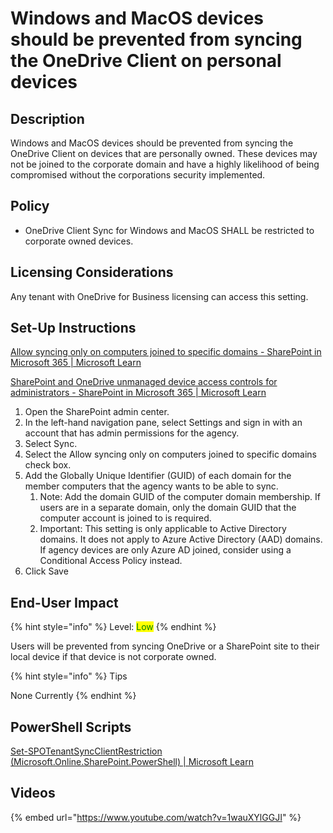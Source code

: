 # Windows and MacOS devices should be prevented from syncing the OneDrive Client on personal devices

## Description

Windows and MacOS devices should be prevented from syncing the OneDrive Client on devices that are personally owned. These devices may not be joined to the corporate domain and have a highly likelihood of being compromised without the corporations security implemented.

## Policy

* OneDrive Client Sync for Windows and MacOS SHALL be restricted to corporate owned devices.

## Licensing Considerations

Any tenant with OneDrive for Business licensing can access this setting.

## Set-Up Instructions

[Allow syncing only on computers joined to specific domains - SharePoint in Microsoft 365 | Microsoft Learn](https://learn.microsoft.com/en-us/sharepoint/allow-syncing-only-on-specific-domains)

[SharePoint and OneDrive unmanaged device access controls for administrators - SharePoint in Microsoft 365 | Microsoft Learn](https://learn.microsoft.com/en-us/sharepoint/control-access-from-unmanaged-devices)

1. Open the SharePoint admin center.
2. In the left-hand navigation pane, select Settings and sign in with an account that has admin permissions for the agency.
3. Select Sync.
4. Select the Allow syncing only on computers joined to specific domains check box.
5. Add the Globally Unique Identifier (GUID) of each domain for the member computers that the agency wants to be able to sync.
   1. Note: Add the domain GUID of the computer domain membership. If users are in a separate domain, only the domain GUID that the computer account is joined to is required.
   2. Important: This setting is only applicable to Active Directory domains. It does not apply to Azure Active Directory (AAD) domains. If agency devices are only Azure AD joined, consider using a Conditional Access Policy instead.
6. Click Save

## End-User Impact

{% hint style="info" %}
Level: <mark style="color:green;">Low</mark>
{% endhint %}

Users will be prevented from syncing OneDrive or a SharePoint site to their local device if that device is not corporate owned.

{% hint style="info" %}
Tips

None Currently
{% endhint %}

## PowerShell Scripts

[Set-SPOTenantSyncClientRestriction (Microsoft.Online.SharePoint.PowerShell) | Microsoft Learn](https://learn.microsoft.com/en-us/powershell/module/sharepoint-online/set-spotenantsyncclientrestriction?view=sharepoint-ps#:%7E:text=In%20order%20to%20explicitly%20block%20Microsoft%20OneDrive%20client,cmdlet%20with%20the%20BlockMacSync%20parameter%20set%20to%20true.?msclkid=f80f95c5c4c611ecac7de0980370f33c)

## Videos&#x20;

{% embed url="https://www.youtube.com/watch?v=1wauXYlGGJI" %}



